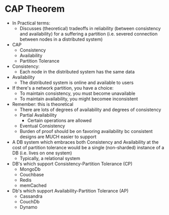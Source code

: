 CAP Theorem
=====================

- In Practical terms:
  - Discusses (theoretical) tradeoffs in reliability (between consistency and availability) for a suffering a partition (i.e. severed connection between nodes in a distributed system)
- CAP
  - Consistency
  - Availability
  - Partition Tolerance
- Consistency:
  - Each node in the distributed system has the same data
- Availability
  - The distributed system is online and available to users
- If there's a network partition, you have a choice:
  - To maintain consistency, you must become unavailable
  - To maintain availability, you might becomee inconsistent
- Remember: this is theoretical
  - There are lots of degrees of availability and degrees of consistency
  - Partial Availability
    - Certain operations are allowed
  - Eventual Consistency
  - Burden of proof should be on favoring availability bc consistent designs are MUCH easier to support
- A DB system which embraces both Consistency and Availability at the cost of partition tolerance would be a single (non-sharded) instance of a DB (i.e. lives on one system)
  - Typically, a relational system
- DB's which support Consistency-Partition Tolerance (CP)
  - MongoDb
  - Couchbase
  - Redis
  - memCached
- Db's which support Availability-Partition Tolerance (AP)
  - Cassandra
  - CouchDb
  - Dynamo

